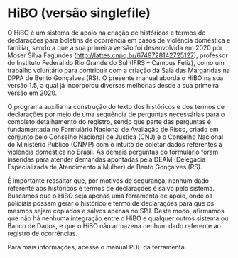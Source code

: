 # HiBO (versão singlefile)

O HiBO é um sistema de apoio na criação de históricos e termos de declarações para boletins 
de ocorrência em casos de violência doméstica e familiar, sendo a que a sua primeira versão
foi desenvolvida em 2020 por Moser Silva Fagundes (http://lattes.cnpq.br/6749728142725127),
professor do Instituto Federal do Rio Grande do Sul (IFRS – Campus Feliz), como um trabalho 
voluntário para contribuir com a criação da Sala das Margaridas na DPPA de Bento Gonçalves 
(RS). O presente manual aborda o HiBO na sua versão 1.5, a qual já incorporou diversas 
melhorias desde a sua primeira versão em 2020. 

O programa auxilia na construção do texto dos históricos e dos termos de declarações por meio 
de uma sequência de perguntas necessárias para o completo detalhamento do registro, sendo que
parte das perguntas é fundamentada no Formulário Nacional de Avaliação de Risco, criado em 
conjunto pelo Conselho Nacional de Justiça (CNJ) e o Conselho Nacional do Ministério Público
(CNMP) com o intuito de coletar dados referentes à violência doméstica no Brasil. As demais
perguntas do formulário foram inseridas para atender demandas apontadas pela DEAM (Delegacia 
Especializada de Atendimento à Mulher) de Bento Gonçalves (RS).

É importante ressaltar que, por motivos de segurança, nenhum dado referente aos históricos e
termos de declarações é salvo pelo sistema. Buscamos que o HiBO seja apenas uma ferramenta de
apoio, onde os policiais possam gerar o histórico e termo de declarações para que os mesmos
sejam copiados e salvos apenas no SPJ. Deste modo, afirmamos que não há nenhuma integração 
entre o HiBO e qualquer outros sistema ou Banco de Dados, e que o HiBO não armazena nenhum
dado referente ao registro de ocorrências.

Para mais informações, acesse o manual PDF da ferramenta.
